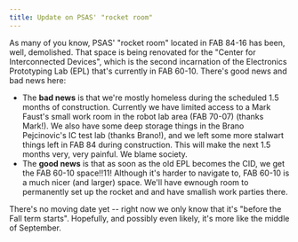 ```yaml
---
title: Update on PSAS' "rocket room"
---
```


As many of you know, PSAS' "rocket room" located in FAB 84-16 has been, well, demolished. That space is being renovated for the "Center for Interconnected Devices", which is the second incarnation of the Electronics Prototyping Lab (EPL) that's currently in FAB 60-10. There's good news and bad news here:




- The **bad news** is that we're mostly homeless during the scheduled 1.5 months of construction. Currently we have limited access to a Mark Faust's small work room in the robot lab area (FAB 70-07) (thanks Mark!). We also have some deep storage things in the Brano Pejcinovic's IC test lab (thanks Brano!), and we left some more stalwart things left in FAB 84 during construction. This will make the next 1.5 months very, very painful. We blame society.
- The **good news** is that as soon as the old EPL becomes the CID, we get the FAB 60-10 space!!11! Although it's harder to navigate to, FAB 60-10 is  a much nicer (and larger) space. We'll have ewnough room to permanently set up the rocket and and have smallish work parties there.

There's no moving date yet -- right now we only know that it's "before the Fall term starts". Hopefully, and possibly even likely, it's more like the middle of September.

